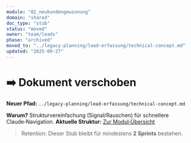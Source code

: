 ```yaml
---
module: "02_neukundengewinnung"
domain: "shared"
doc_type: "stub"
status: "moved"
owner: "team/leads"
phase: "archived"
moved_to: "../legacy-planning/lead-erfassung/technical-concept.md"
updated: "2025-09-27"
---
```


# ➡️ Dokument verschoben

**Neuer Pfad:** `../legacy-planning/lead-erfassung/technical-concept.md`

**Warum?** Strukturvereinfachung (Signal/Rauschen) für schnellere Claude‑Navigation.
**Aktuelle Struktur:** [Zur Modul‑Übersicht](../_index.md)

> Retention: Dieser Stub bleibt für mindestens **2 Sprints** bestehen.